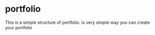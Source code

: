 # portfolio
This is a simple structure of portfolio.
is very simple way you can create your portfolio

